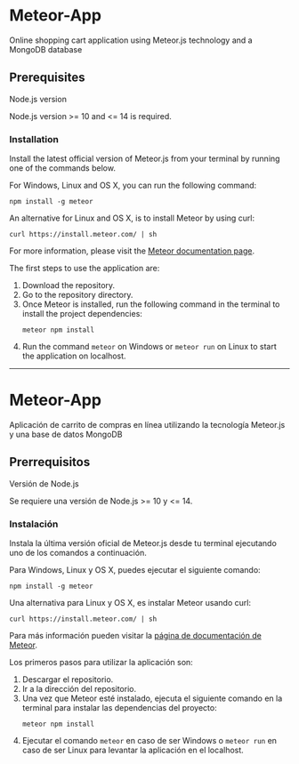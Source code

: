 <h1>Meteor-App</h1>
<p>Online shopping cart application using Meteor.js technology and a MongoDB database</p>

<h2>Prerequisites</h2>
<p>Node.js version</p>
<p>Node.js version &gt;= 10 and &lt;= 14 is required.</p>

<h3>Installation</h2>
Install the latest official version of Meteor.js from your terminal by running one of the commands below.
<p>For Windows, Linux and OS X, you can run the following command:</p>

<pre><code class="css">npm install -g meteor</code></pre>

An alternative for Linux and OS X, is to install Meteor by using curl:

<pre><code class="css">curl https://install.meteor.com/ | sh</code></pre>
<p>For more information, please visit the <a href="https://docs.meteor.com/install.html" target="_blank">Meteor documentation page</a>.</p>

<p>The first steps to use the application are:</p>

<ol>
  <li>Download the repository.</li>
  <li>Go to the repository directory.</li>
  <li>Once Meteor is installed, run the following command in the terminal to install the project dependencies:</li>
  <pre><code class="css">meteor npm install</code></pre>
  <li>Run the command <code class="css">meteor</code> on Windows or <code class="css">meteor run</code> on Linux to start the application on localhost.</li>
</ol>


******************************************************************************************************************************************************

<h1>Meteor-App</h1>
<p>Aplicación de carrito de compras en línea utilizando la tecnología Meteor.js y una base de datos MongoDB</p>

<h2>Prerrequisitos</h2>
<p>Versión de Node.js</p>
<p>Se requiere una versión de Node.js >= 10 y <= 14.</p>


<h3>Instalación</h2>
Instala la última versión oficial de Meteor.js desde tu terminal ejecutando uno de los comandos a continuación.
<p>Para Windows, Linux y OS X, puedes ejecutar el siguiente comando:</p>

<pre><code class="css">npm install -g meteor</code></pre>

Una alternativa para Linux y OS X, es instalar Meteor usando curl:

<pre><code class="css">curl https://install.meteor.com/ | sh</code></pre>
<p>Para más información pueden visitar la <a href="https://docs.meteor.com/install.html" target="_blank">página de documentación de Meteor</a>.</p>

<p>Los primeros pasos para utilizar la aplicación son:</p>

<ol>
  <li>Descargar el repositorio.</li>
  <li>Ir a la dirección del repositorio.</li>
  <li>Una vez que Meteor esté instalado, ejecuta el siguiente comando en la terminal para instalar las dependencias del proyecto:</li>
  <pre><code class="css">meteor npm install</code></pre>
  <li>Ejecutar el comando <code class="css">meteor</code> en caso de ser Windows o <code class="css">meteor run</code> en caso de ser Linux para levantar la aplicación en el localhost.</li>
</ol>



